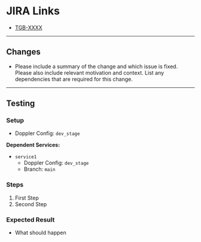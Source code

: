 # JIRA Links

- [TGB-XXXX](https://tagboardhq.atlassian.net/browse/TICKET_NUMBER)

---

## **Changes**

- Please include a summary of the change and which issue is fixed. Please also include relevant motivation and context. List any dependencies that are required for this change.

---

## **Testing**

### **Setup**

- Doppler Config: `dev_stage`

**Dependent Services:**

- `service1`
  - Doppler Config: `dev_stage`
  - Branch: `main`

### **Steps**

1. First Step
2. Second Step

### **Expected Result**

- What should happen
